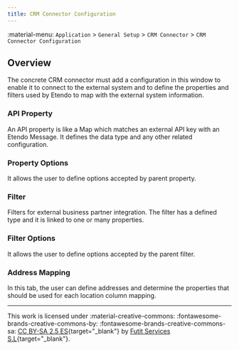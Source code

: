```yaml
---
title: CRM Connector Configuration
---
```


:material-menu: `Application` > `General Setup` > `CRM Connector` > `CRM Connector Configuration`

## Overview

The concrete CRM connector must add a configuration in this window to enable it to connect to the external system and to define the properties and filters used by Etendo to map with the external system information.

### API Property

An API property is like a Map which matches an external API key with an Etendo Message. It defines the data type and any other related configuration.

### Property Options

It allows the user to define options accepted by parent property.

### Filter

Filters for external business partner integration. The filter has a defined type and it is linked to one or many properties.

### Filter Options

It allows the user to define options accepted by the parent filter.

### Address Mapping

In this tab, the user can define addresses and determine the properties that should be used for each location column mapping.

---
This work is licensed under :material-creative-commons: :fontawesome-brands-creative-commons-by: :fontawesome-brands-creative-commons-sa: [ CC BY-SA 2.5 ES](https://creativecommons.org/licenses/by-sa/2.5/es/){target="_blank"} by [Futit Services S.L](https://etendo.software){target="_blank"}.